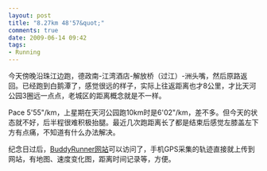 ```yaml
---
layout: post
title: "8.27km 48'57&quot;"
comments: true
date: 2009-06-14 09:42
tags:
- Running
---
```

今天傍晚沿珠江边跑，德政南-江湾酒店-解放桥（过江）-洲头嘴，然后原路返回。已经跑到白鹅潭了，感觉很远的样子，实际上往返距离也才8公里，才比天河公园3圈远一点点，老城区的距离概念就是不一样。

Pace 5'55"/km，上星期在天河公园跑10km时是6'02"/km，差不多。但今天的状态就不好，后半程很难积极抬腿。最近几次跑距离长了都是结束后感觉左膝盖左下方有点痛，不知道有什么办法解决。

纪念日过后，[BuddyRunner网站](http://www.buddyrunner.com/leoliang)可以访问了，手机GPS采集的轨迹直接就上传到网站，有地图、速度变化图，距离时间记录等，方便。  

